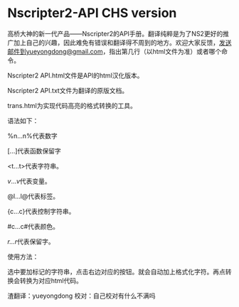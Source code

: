 Nscripter2-API CHS version
==============

高桥大神的新一代产品——Nscripter2的API手册。翻译纯粹是为了NS2更好的推广加上自己的兴趣，因此难免有错误和翻译得不周到的地方。欢迎大家反馈，发送邮件到yueyongdong@gmail.com，指出第几行（以html文件为准）或者哪个命令。

Nscripter2 API.html文件是API的html汉化版本。

Nscripter2 API.txt文件为翻译的原版文档。

trans.html为实现代码高亮的格式转换的工具。



语法如下：

%n...n%代表数字

[...]代表函数保留字

<t...t>代表字符串。

$v...v$代表变量。

@l...l@代表标签。

{c...c}代表控制字符串。

#c...c#代表颜色。

*r...r*代表保留字。

使用方法：

选中要加标记的字符串，点击右边对应的按钮。就会自动加上格式化字符。再点转换会转换为对应html代码。


渣翻译：yueyongdong 校对：自己校对有什么不满吗
